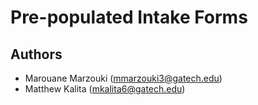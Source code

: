 # Pre-populated Intake Forms

## Authors

* Marouane Marzouki ([mmarzouki3@gatech.edu](mailto:mmarzouki3@gatech.edu))
* Matthew Kalita ([mkalita6@gatech.edu](mailto:mkalita6@gatech.edu))

